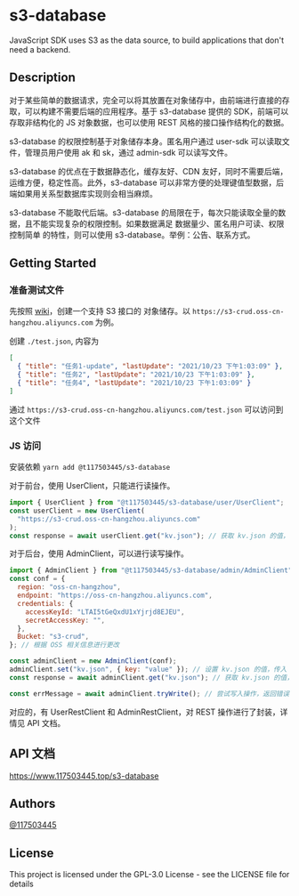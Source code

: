 # s3-database

JavaScript SDK uses S3 as the data source, to build applications that don't need a backend.

## Description

对于某些简单的数据请求，完全可以将其放置在对象储存中，由前端进行直接的存取，可以构建不需要后端的应用程序。基于 s3-database 提供的 SDK，前端可以存取非结构化的 JS 对象数据，也可以使用 REST 风格的接口操作结构化的数据。

s3-database 的权限控制基于对象储存本身。匿名用户通过 user-sdk 可以读取文件，管理员用户使用 ak 和 sk，通过 admin-sdk 可以读写文件。

s3-database 的优点在于数据静态化，缓存友好、CDN 友好，同时不需要后端，运维方便，稳定性高。此外，s3-database 可以非常方便的处理键值型数据，后端如果用关系型数据库实现则会相当麻烦。

s3-database 不能取代后端。s3-database 的局限在于，每次只能读取全量的数据，且不能实现复杂的权限控制。如果数据满足 数据量少、匿名用户可读、权限控制简单 的特性，则可以使用 s3-database。举例：公告、联系方式。

## Getting Started

### 准备测试文件

先按照 [wiki](https://github.com/117503445/s3-database/wiki/%E5%BB%BA%E7%AB%8B-%E5%AF%B9%E8%B1%A1%E5%82%A8%E5%AD%98-Bucket)，创建一个支持 S3 接口的 对象储存。以 `https://s3-crud.oss-cn-hangzhou.aliyuncs.com` 为例。

创建 `./test.json`, 内容为

```json
[
  { "title": "任务1-update", "lastUpdate": "2021/10/23 下午1:03:09" },
  { "title": "任务2", "lastUpdate": "2021/10/23 下午1:03:09" },
  { "title": "任务4", "lastUpdate": "2021/10/23 下午1:03:09" }
]
```

通过 `https://s3-crud.oss-cn-hangzhou.aliyuncs.com/test.json` 可以访问到这个文件

### JS 访问

安装依赖 `yarn add @t117503445/s3-database`

对于前台，使用 UserClient，只能进行读操作。

```js
import { UserClient } from "@t117503445/s3-database/user/UserClient";
const userClient = new UserClient(
  "https://s3-crud.oss-cn-hangzhou.aliyuncs.com"
);
const response = await userClient.get("kv.json"); // 获取 kv.json 的值，返回为 JS 对象
```

对于后台，使用 AdminClient，可以进行读写操作。

```js
import { AdminClient } from "@t117503445/s3-database/admin/AdminClient";
const conf = {
  region: "oss-cn-hangzhou",
  endpoint: "https://oss-cn-hangzhou.aliyuncs.com",
  credentials: {
    accessKeyId: "LTAI5tGeQxdU1xYjrjd8EJEU",
    secretAccessKey: "",
  },
  Bucket: "s3-crud",
}; // 根据 OSS 相关信息进行更改

const adminClient = new AdminClient(conf);
adminClient.set("kv.json", { key: "value" }); // 设置 kv.json 的值，传入 JS 对象
const response = await adminClient.get("kv.json"); // 获取 kv.json 的值，返回为 JS 对象

const errMessage = await adminClient.tryWrite(); // 尝试写入操作，返回错误信息。成功时返回 undefined。可用于后台登录时判断 sk 是否正确。
```

对应的，有 UserRestClient 和 AdminRestClient，对 REST 操作进行了封装，详情见 API 文档。

## API 文档

<https://www.117503445.top/s3-database>

## Authors

[@117503445](https://github.com/117503445)

## License

This project is licensed under the GPL-3.0 License - see the LICENSE file for details
